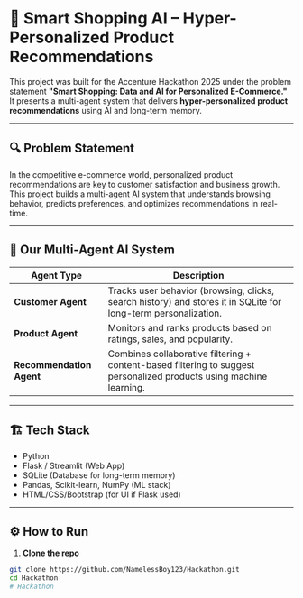# 🛒 Smart Shopping AI – Hyper-Personalized Product Recommendations

This project was built for the Accenture Hackathon 2025 under the problem statement **"Smart Shopping: Data and AI for Personalized E-Commerce."** It presents a multi-agent system that delivers **hyper-personalized product recommendations** using AI and long-term memory.

---

## 🔍 Problem Statement

In the competitive e-commerce world, personalized product recommendations are key to customer satisfaction and business growth. This project builds a multi-agent AI system that understands browsing behavior, predicts preferences, and optimizes recommendations in real-time.

---

## 🧠 Our Multi-Agent AI System

| Agent Type         | Description |
|--------------------|-------------|
| **Customer Agent** | Tracks user behavior (browsing, clicks, search history) and stores it in SQLite for long-term personalization. |
| **Product Agent**  | Monitors and ranks products based on ratings, sales, and popularity. |
| **Recommendation Agent** | Combines collaborative filtering + content-based filtering to suggest personalized products using machine learning. |

---

## 🏗️ Tech Stack

- Python
- Flask / Streamlit (Web App)
- SQLite (Database for long-term memory)
- Pandas, Scikit-learn, NumPy (ML stack)
- HTML/CSS/Bootstrap (for UI if Flask used)

---

## ⚙️ How to Run

1. **Clone the repo**  
```bash
git clone https://github.com/NamelessBoy123/Hackathon.git
cd Hackathon
# Hackathon
